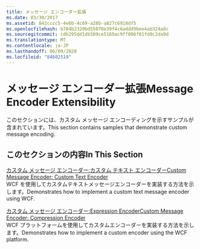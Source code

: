 ```yaml
---
title: メッセージ エンコーダー拡張
ms.date: 03/30/2017
ms.assetid: 842cccc5-4e6b-4c69-a28b-a827c6918df5
ms.openlocfilehash: b704b2320bd55070e39f4c6addd9bee4ab324a8c
ms.sourcegitcommit: cdb295dd1db589ce5169ac9ff096f01fd0c2da9d
ms.translationtype: MT
ms.contentlocale: ja-JP
ms.lasthandoff: 06/09/2020
ms.locfileid: "84602519"
---
```

# <a name="message-encoder-extensibility"></a><span data-ttu-id="d8d8d-102">メッセージ エンコーダー拡張</span><span class="sxs-lookup"><span data-stu-id="d8d8d-102">Message Encoder Extensibility</span></span>
<span data-ttu-id="d8d8d-103">このセクションには、カスタム メッセージ エンコーディングを示すサンプルが含まれています。</span><span class="sxs-lookup"><span data-stu-id="d8d8d-103">This section contains samples that demonstrate custom message encoding.</span></span>  
  
## <a name="in-this-section"></a><span data-ttu-id="d8d8d-104">このセクションの内容</span><span class="sxs-lookup"><span data-stu-id="d8d8d-104">In This Section</span></span>  
 [<span data-ttu-id="d8d8d-105">カスタム メッセージ エンコーダー:カスタム テキスト エンコーダー</span><span class="sxs-lookup"><span data-stu-id="d8d8d-105">Custom Message Encoder: Custom Text Encoder</span></span>](custom-message-encoder-custom-text-encoder.md)  
 <span data-ttu-id="d8d8d-106">WCF を使用してカスタムテキストメッセージエンコーダーを実装する方法を示します。</span><span class="sxs-lookup"><span data-stu-id="d8d8d-106">Demonstrates how to implement a custom text message encoder using WCF.</span></span>  
  
 [<span data-ttu-id="d8d8d-107">カスタム メッセージ エンコーダー:Expression Encoder</span><span class="sxs-lookup"><span data-stu-id="d8d8d-107">Custom Message Encoder: Compression Encoder</span></span>](custom-message-encoder-compression-encoder.md)  
 <span data-ttu-id="d8d8d-108">WCF プラットフォームを使用してカスタムエンコーダーを実装する方法を示します。</span><span class="sxs-lookup"><span data-stu-id="d8d8d-108">Demonstrates how to implement a custom encoder using the WCF platform.</span></span>
